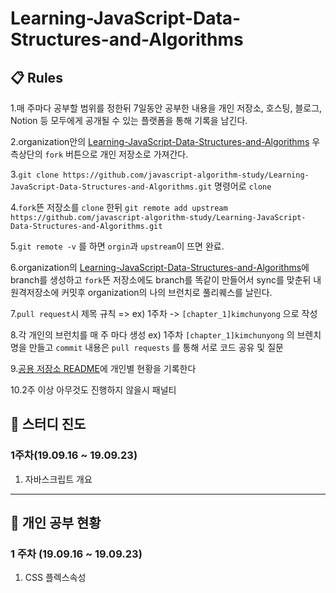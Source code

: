 # Learning-JavaScript-Data-Structures-and-Algorithms
## 📋 Rules
1.매 주마다 공부할 범위를 정한뒤 7일동안 공부한 내용을 개인 저장소, 호스팅, 블로그, Notion 등 모두에게 공개될 수 있는 플랫폼을 통해 기록을 남긴다.

2.organization안의 [Learning-JavaScript-Data-Structures-and-Algorithms](https://github.com/javascript-algorithm-study/Learning-JavaScript-Data-Structures-and-Algorithms) 우측상단의 `fork` 버튼으로 개인 저장소로 가져간다.

3.`git clone https://github.com/javascript-algorithm-study/Learning-JavaScript-Data-Structures-and-Algorithms.git` 명령어로 `clone`

4.`fork`뜬 저장소를 `clone` 한뒤 `git remote add upstream https://github.com/javascript-algorithm-study/Learning-JavaScript-Data-Structures-and-Algorithms.git`

5.`git remote -v` 를 하면 `orgin`과 `upstream`이 뜨면 완료.

6.organization의 [Learning-JavaScript-Data-Structures-and-Algorithms](https://github.com/javascript-algorithm-study/Learning-JavaScript-Data-Structures-and-Algorithms)에 branch를 생성하고 `fork`뜬 저장소에도 branch를 똑같이 만들어서 sync를 맞춘뒤 내 원격저장소에 커밋후 organization의 나의 브런치로 풀리퀘스를 날린다.

7.`pull request`시 제목 규칙 => ex) 1주차 -> `[chapter_1]kimchunyong` 으로 작성

8.각 개인의 브런치를 매 주 마다 생성 ex) 1주차 `[chapter_1]kimchunyong` 의 브렌치 명을 만들고 `commit` 내용은 `pull requests` 를 통해 서로 코드 공유 및 질문

9.[공용 저장소 README](https://github.com/javascript-algorithm-study/Learning-JavaScript-Data-Structures-and-Algorithms.git)에 개인별 현황을 기록한다

10.2주 이상 아무것도 진행하지 않을시 패널티 



## :book: 스터디 진도

### 1주차(19.09.16 ~ 19.09.23)

1. 자바스크립트 개요

---


## :pencil: 개인 공부 현황

### 1 주차 (19.09.16 ~ 19.09.23)
1. CSS 플렉스속성 
